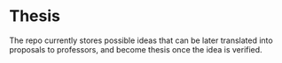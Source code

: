 # Thesis
The repo currently stores possible ideas that can be later translated into proposals to professors, and become thesis once the idea is verified. 
